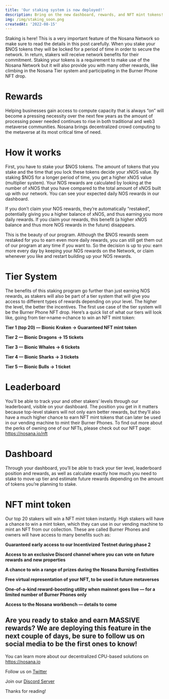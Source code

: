 ```yaml
---
title: 'Our staking system is now deployed!'
description: Bring on the new dashboard, rewards, and NFT mint tokens! 
img: /img/staking_soon.png
createdAt: '2022-08-15'
---
```


Staking is here! This is a very important feature of the Nosana Network so make sure to read the details in this post carefully. When you stake your $NOS tokens they will be locked for a period of time in order to secure the network. In return, stakers will receive network benefits for their commitment. Staking your tokens is a requirement to make use of the Nosana Network but it will also provide you with many other rewards, like climbing in the Nosana Tier system and participating in the Burner Phone NFT drop.

Rewards
=======
Helping businesses gain access to compute capacity that is always “on” will become a pressing necessity over the next few years as the amount of processing power needed continues to rise in both traditional and web3 metaverse communities. Nosana brings decentralized crowd computing to the metaverse at its most critical time of need.

How it works
============
First, you have to stake your $NOS tokens. The amount of tokens that you stake and the time that you lock these tokens decide your xNOS value. By staking $NOS for a longer period of time, you get a higher xNOS value (multiplier system). Your NOS rewards are calculated by looking at the number of xNOS that you have compared to the total amount of xNOS built up with our network. You can see your expected daily NOS rewards in our dashboard.

If you don’t claim your NOS rewards, they’re automatically “restaked”, potentially giving you a higher balance of xNOS, and thus earning you more daily rewards. If you claim your rewards, this benefit (a higher xNOS balance and thus more NOS rewards in the future) disappears.

This is the beauty of our program. Although the $NOS rewards seem restaked for you to earn even more daily rewards, you can still get them out of our program at any time if you want to. So the decision is up to you: earn more every day by keeping your NOS rewards on the Network, or claim whenever you like and restart building up your NOS rewards.

Tier System
===========
The benefits of this staking program go further than just earning NOS rewards, as stakers will also be part of a tier system that will give you access to different types of rewards depending on your level. The higher the level, the better the incentives. The first use case of the tier system will be the Burner Phone NFT drop. Here’s a quick list of what our tiers will look like, going from tier->name->chance to win an NFT mint token:

**Tier 1 (top 20) — Bionic Kraken -> Guaranteed NFT mint token**

**Tier 2 — Bionic Dragons -> 15 tickets**

**Tier 3 — Bionic Whales -> 6 tickets**

**Tier 4 — Bionic Sharks -> 3 tickets**

**Tier 5 — Bionic Bulls -> 1 ticket**

Leaderboard
===========
You’ll be able to track your and other stakers’ levels through our leaderboard, visible on your dashboard. The position you get in it matters because top-level stakers will not only earn better rewards, but they’ll also have a much higher chance to earn NFT mint tokens that can later be used in our vending machine to mint their Burner Phones. To find out more about the perks of owning one of our NFTs, please check out our NFT page: https://nosana.io/nft

Dashboard
=========
Through your dashboard, you’ll be able to track your tier level, leaderboard position and rewards, as well as calculate exactly how much you need to stake to move up tier and estimate future rewards depending on the amount of tokens you’re planning to stake.

NFT mint token
==============
Our top 20 stakers will win a NFT mint token instantly. High stakers will have a chance to win a mint token, which they can use in our vending machine to mint an NFT from our collection. These are called Burner Phones and owners will have access to many benefits such as:

**Guaranteed early access to our Incentivized Testnet during phase 2**

**Access to an exclusive Discord channel where you can vote on future rewards and new properties**

**A chance to win a range of prizes during the Nosana Burning Festivities**

**Free virtual representation of your NFT, to be used in future metaverses**

**One-of-a-kind reward-boosting utility when mainnet goes live — for a limited number of Burner Phones only**

**Access to the Nosana workbench — details to come**

Are you ready to stake and earn MASSIVE rewards? We are deploying this feature in the next couple of days, be sure to follow us on social media to be the first ones to know!
----

You can learn more about our decentralized CPU-based solutions on https://nosana.io

Follow us on [Twitter](https://twitter.com/nosana_ci) 

Join our [Discord Server](https://discord.gg/nosana)

Thanks for reading!


